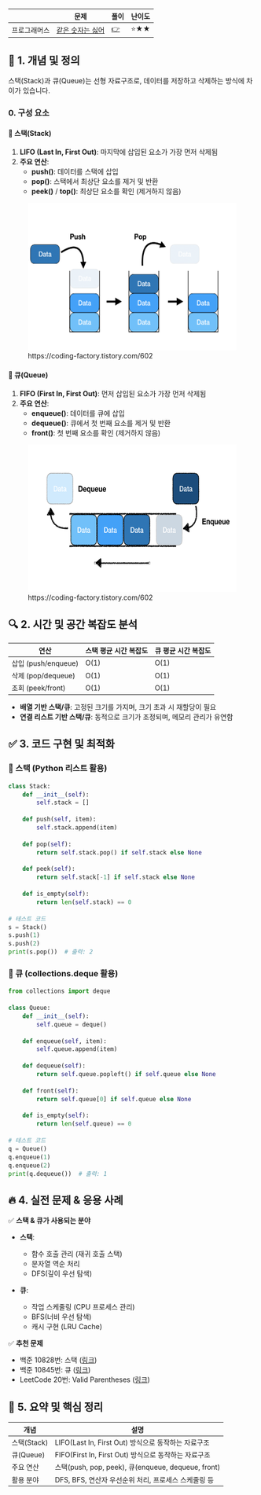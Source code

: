 ||문제|풀이|난이도|
|--|--|--|--|
|프로그래머스|[같은 숫자는 싫어](https://school.programmers.co.kr/learn/courses/30/lessons/1845)|[👉](./01_같은숫자는싫어.py)|⭐️★★|

## 📌 1. 개념 및 정의

스택(Stack)과 큐(Queue)는 선형 자료구조로, 데이터를 저장하고 삭제하는 방식에 차이가 있습니다.

### 0. 구성 요소

#### 🔹 스택(Stack)
1. **LIFO (Last In, First Out)**: 마지막에 삽입된 요소가 가장 먼저 삭제됨
2. **주요 연산**:
   - **push()**: 데이터를 스택에 삽입
   - **pop()**: 스택에서 최상단 요소를 제거 및 반환
   - **peek()** / **top()**: 최상단 요소를 확인 (제거하지 않음)

<figure>   
    <img src="./img/stack.png" height="300"/>
    <figcaption>https://coding-factory.tistory.com/602</figcaption>
</figure>


#### 🔹 큐(Queue)
1. **FIFO (First In, First Out)**: 먼저 삽입된 요소가 가장 먼저 삭제됨
2. **주요 연산**:
   - **enqueue()**: 데이터를 큐에 삽입
   - **dequeue()**: 큐에서 첫 번째 요소를 제거 및 반환
   - **front()**: 첫 번째 요소를 확인 (제거하지 않음)

<figure>   
    <img src="./img/queque.png" height="300"/>
    <figcaption>https://coding-factory.tistory.com/602</figcaption>
</figure>

## 🔍 2. 시간 및 공간 복잡도 분석

| 연산 | 스택 평균 시간 복잡도 | 큐 평균 시간 복잡도 |
| --- | --- | --- |
| 삽입 (push/enqueue) | O(1) | O(1) |
| 삭제 (pop/dequeue) | O(1) | O(1) |
| 조회 (peek/front) | O(1) | O(1) |

- **배열 기반 스택/큐**: 고정된 크기를 가지며, 크기 초과 시 재할당이 필요
- **연결 리스트 기반 스택/큐**: 동적으로 크기가 조정되며, 메모리 관리가 유연함

## ✅ 3. 코드 구현 및 최적화

### 🔹 스택 (Python 리스트 활용)
```python
class Stack:
    def __init__(self):
        self.stack = []

    def push(self, item):
        self.stack.append(item)

    def pop(self):
        return self.stack.pop() if self.stack else None

    def peek(self):
        return self.stack[-1] if self.stack else None

    def is_empty(self):
        return len(self.stack) == 0

# 테스트 코드
s = Stack()
s.push(1)
s.push(2)
print(s.pop())  # 출력: 2
```

### 🔹 큐 (collections.deque 활용)
```python
from collections import deque

class Queue:
    def __init__(self):
        self.queue = deque()

    def enqueue(self, item):
        self.queue.append(item)

    def dequeue(self):
        return self.queue.popleft() if self.queue else None

    def front(self):
        return self.queue[0] if self.queue else None

    def is_empty(self):
        return len(self.queue) == 0

# 테스트 코드
q = Queue()
q.enqueue(1)
q.enqueue(2)
print(q.dequeue())  # 출력: 1
```

## 🔥 4. 실전 문제 & 응용 사례

✅ **스택 & 큐가 사용되는 분야**

- **스택**:
  - 함수 호출 관리 (재귀 호출 스택)
  - 문자열 역순 처리
  - DFS(깊이 우선 탐색)
  
- **큐**:
  - 작업 스케줄링 (CPU 프로세스 관리)
  - BFS(너비 우선 탐색)
  - 캐시 구현 (LRU Cache)

✅ **추천 문제**
- 백준 10828번: 스택 ([링크](https://www.acmicpc.net/problem/10828))
- 백준 10845번: 큐 ([링크](https://www.acmicpc.net/problem/10845))
- LeetCode 20번: Valid Parentheses ([링크](https://leetcode.com/problems/valid-parentheses/))

## 📖 5. 요약 및 핵심 정리

| 개념 | 설명 |
| --- | --- |
| 스택(Stack) | LIFO(Last In, First Out) 방식으로 동작하는 자료구조 |
| 큐(Queue) | FIFO(First In, First Out) 방식으로 동작하는 자료구조 |
| 주요 연산 | 스택(push, pop, peek), 큐(enqueue, dequeue, front) |
| 활용 분야 | DFS, BFS, 연산자 우선순위 처리, 프로세스 스케줄링 등 |

